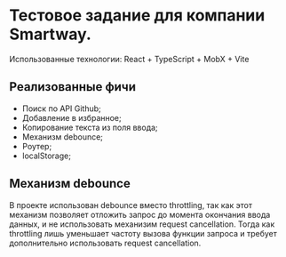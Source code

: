 # Тестовое задание для компании Smartway.

Использованные технологии: React + TypeScript + MobX + Vite

## Реализованные фичи

- Поиск по API Github;
- Добавление в избранное;
- Копирование текста из поля ввода;
- Механизм debounce;
- Роутер;
- localStorage;

## Механизм debounce

В проекте использован debounce вместо throttling, так как этот механизм позволяет отложить запрос до момента окончания ввода данных, и не использовать механизим request cancellation. Тогда как throttling лишь уменьшает частоту вызова функции запроса и требует дополнительно использовать request cancellation.
